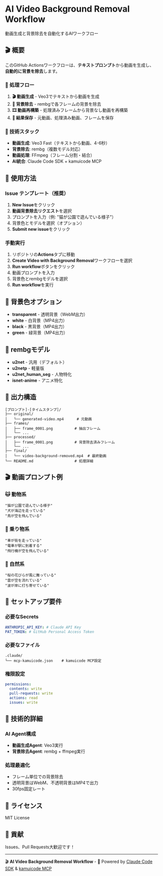 # AI Video Background Removal Workflow

動画生成と背景除去を自動化するAIワークフロー

## 🎬 概要

このGitHub Actionsワークフローは、**テキストプロンプト**から動画を生成し、**自動的に背景を除去**します。

### 🎯 処理フロー

1. **🎬 動画生成** - Veo3でテキストから動画を生成
2. **🎨 背景除去** - rembgで各フレームの背景を除去
3. **🎞️ 動画再構築** - 処理済みフレームから背景なし動画を再構築
4. **📁 結果保存** - 元動画、処理済み動画、フレームを保存

### 🔧 技術スタック

- **動画生成**: Veo3 Fast（テキストから動画、4-6秒）
- **背景除去**: rembg（複数モデル対応）
- **動画処理**: FFmpeg（フレーム分割・結合）
- **AI統合**: Claude Code SDK + kamuicode MCP

## 🚀 使用方法

### Issue テンプレート（推奨）

1. **New Issue**をクリック
2. **動画背景除去リクエスト**を選択
3. プロンプトを入力（例: "猫が公園で遊んでいる様子"）
4. 背景色とモデルを選択（オプション）
5. **Submit new issue**をクリック

### 手動実行

1. リポジトリの**Actions**タブに移動
2. **Create Video with Background Removal**ワークフローを選択
3. **Run workflow**ボタンをクリック
4. 動画プロンプトを入力
5. 背景色とrembgモデルを選択
6. **Run workflow**を実行

## 🎨 背景色オプション

- **transparent** - 透明背景（WebM出力）
- **white** - 白背景（MP4出力）
- **black** - 黒背景（MP4出力）
- **green** - 緑背景（MP4出力）

## 🤖 rembgモデル

- **u2net** - 汎用（デフォルト）
- **u2netp** - 軽量版
- **u2net_human_seg** - 人物特化
- **isnet-anime** - アニメ特化

## 📁 出力構造

```
[プロンプト]-[タイムスタンプ]/
├── original/
│   └── generated-video.mp4      # 元動画
├── frames/
│   ├── frame_0001.png          # 抽出フレーム
│   └── ...
├── processed/
│   ├── frame_0001.png          # 背景除去済みフレーム
│   └── ...
├── final/
│   └── video-background-removed.mp4  # 最終動画
└── README.md                   # 処理詳細
```

## 🎬 動画プロンプト例

### 🐱 動物系
```
"猫が公園で遊んでいる様子"
"犬が海辺を走っている"
"鳥が空を飛んでいる"
```

### 🚗 乗り物系
```
"車が街を走っている"
"電車が駅に到着する"
"飛行機が空を飛んでいる"
```

### 🌸 自然系
```
"桜の花びらが風に舞っている"
"雲が空を流れている"
"波が岸に打ち寄せている"
```

## 🔧 セットアップ要件

### 必要なSecrets

```yaml
ANTHROPIC_API_KEY: # Claude API Key
PAT_TOKEN: # GitHub Personal Access Token
```

### 必要なファイル

```
.claude/
└── mcp-kamuicode.json    # kamuicode MCP設定
```

### 権限設定

```yaml
permissions:
  contents: write
  pull-requests: write
  actions: read
  issues: write
```

## 🤖 技術的詳細

### AI Agent構成
- **動画生成Agent**: Veo3実行
- **背景除去Agent**: rembg + ffmpeg実行

### 処理最適化
- フレーム単位での背景除去
- 透明背景はWebM、不透明背景はMP4で出力
- 30fps固定レート

## 📄 ライセンス

MIT License

## 👥 貢献

Issues、Pull Requests大歓迎です！

---

🎬 **AI Video Background Removal Workflow** - 🤖 Powered by [Claude Code SDK](https://github.com/anthropics/claude-code) & [kamuicode MCP](https://www.kamui.ai/ja)